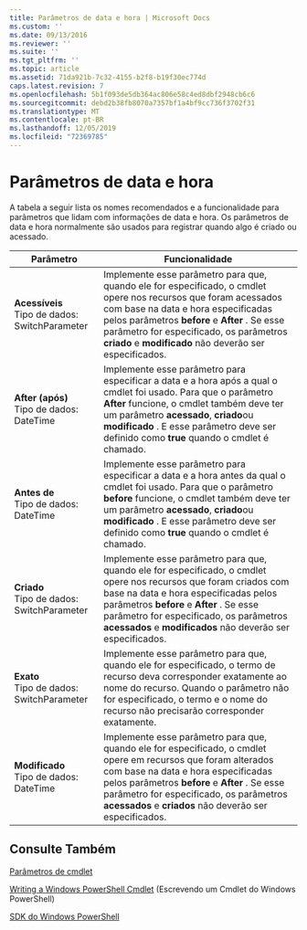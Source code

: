 ```yaml
---
title: Parâmetros de data e hora | Microsoft Docs
ms.custom: ''
ms.date: 09/13/2016
ms.reviewer: ''
ms.suite: ''
ms.tgt_pltfrm: ''
ms.topic: article
ms.assetid: 71da921b-7c32-4155-b2f8-b19f30ec774d
caps.latest.revision: 7
ms.openlocfilehash: 5b1f093de5db364ac806e58c4ed8dbf2948cb6c6
ms.sourcegitcommit: debd2b38fb8070a7357bf1a4bf9cc736f3702f31
ms.translationtype: MT
ms.contentlocale: pt-BR
ms.lasthandoff: 12/05/2019
ms.locfileid: "72369785"
---
```

# <a name="date-and-time-parameters"></a>Parâmetros de data e hora

A tabela a seguir lista os nomes recomendados e a funcionalidade para parâmetros que lidam com informações de data e hora. Os parâmetros de data e hora normalmente são usados para registrar quando algo é criado ou acessado.

|Parâmetro|Funcionalidade|
|---|---|
|**Acessíveis**<br>Tipo de dados: SwitchParameter|Implemente esse parâmetro para que, quando ele for especificado, o cmdlet opere nos recursos que foram acessados com base na data e hora especificadas pelos parâmetros **before** e **After** . Se esse parâmetro for especificado, os parâmetros **criado** e **modificado** não deverão ser especificados.|
|**After (após)**<br>Tipo de dados: DateTime|Implemente esse parâmetro para especificar a data e a hora após a qual o cmdlet foi usado. Para que o parâmetro **After** funcione, o cmdlet também deve ter um parâmetro **acessado**, **criado**ou **modificado** . E esse parâmetro deve ser definido como **true** quando o cmdlet é chamado.|
|**Antes de**<br>Tipo de dados: DateTime|Implemente esse parâmetro para especificar a data e a hora antes da qual o cmdlet foi usado. Para que o parâmetro **before** funcione, o cmdlet também deve ter um parâmetro **acessado**, **criado**ou **modificado** . E esse parâmetro deve ser definido como **true** quando o cmdlet é chamado.|
|**Criado**<br>Tipo de dados: SwitchParameter|Implemente esse parâmetro para que, quando ele for especificado, o cmdlet opere nos recursos que foram criados com base na data e hora especificadas pelos parâmetros **before** e **After** . Se esse parâmetro for especificado, os parâmetros **acessados** e **modificados** não deverão ser especificados.|
|**Exato**<br>Tipo de dados: SwitchParameter|Implemente esse parâmetro para que, quando ele for especificado, o termo de recurso deva corresponder exatamente ao nome do recurso. Quando o parâmetro não for especificado, o termo e o nome do recurso não precisarão corresponder exatamente.|
|**Modificado**<br>Tipo de dados: DateTime|Implemente esse parâmetro para que, quando ele for especificado, o cmdlet opere em recursos que foram alterados com base na data e hora especificadas pelos parâmetros **before** e **After** . Se esse parâmetro for especificado, os parâmetros **acessados** e **criados** não deverão ser especificados.|
## <a name="see-also"></a>Consulte Também

[Parâmetros de cmdlet](./cmdlet-parameters.md)

[Writing a Windows PowerShell Cmdlet](./writing-a-windows-powershell-cmdlet.md) (Escrevendo um Cmdlet do Windows PowerShell)

[SDK do Windows PowerShell](../windows-powershell-reference.md)
